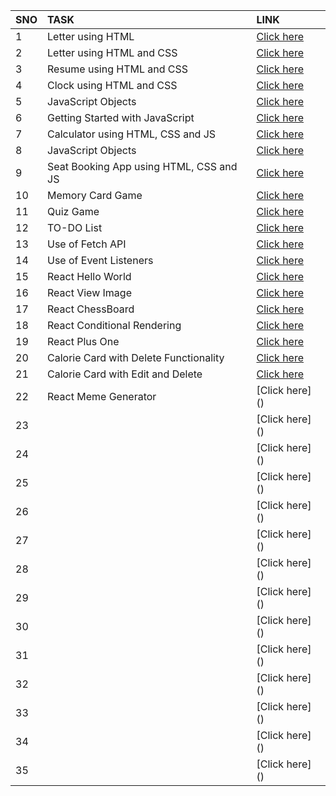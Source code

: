 | SNO | TASK | LINK |
| :---|     :---           | :---  |
| 1 | Letter using HTML   | [Click here](https://tender-blackwell-8b7899.netlify.app)  |
| 2 | Letter using HTML and CSS | [Click here](https://gallant-hoover-164080.netlify.app) |
| 3 |Resume using HTML and CSS| [Click here](https://mystifying-lovelace-cd120b.netlify.app) |
| 4 |Clock using HTML and CSS | [Click here](https://agitated-johnson-b8cc98.netlify.app) |
| 5 | JavaScript Objects| [Click here](https://github.com/umng01/Devsnest-Frontend/tree/master/THA5) |
| 6 | Getting Started with JavaScript| [Click here](https://github.com/umng01/Devsnest-Frontend/tree/master/THA6) |
| 7 | Calculator using HTML, CSS and JS| [Click here](https://elastic-hawking-be0c51.netlify.app/) |
| 8 | JavaScript Objects | [Click here](https://jovial-visvesvaraya-b5f94a.netlify.app/) |
| 9 | Seat Booking App using HTML, CSS and JS | [Click here](https://www.linkedin.com/posts/umng01_connections-devsnest6monthschallenge-devsnestday150-activity-6812447844486709248-XSbX) |
| 10 | Memory Card Game| [Click here](https://inspiring-yonath-07e088.netlify.app/) |
| 11| Quiz Game| [Click here](https://reverent-hoover-5876db.netlify.app/) |
| 12| TO-DO List | [Click here](https://frosty-johnson-fae8da.netlify.app/) |
| 13| Use of Fetch API | [Click here](https://epic-goldwasser-c2715a.netlify.app/) |
| 14| Use of Event Listeners | [Click here](https://tender-almeida-89ec1f.netlify.app/) |
| 15| React Hello World | [Click here](https://amazing-pare-93c1cc.netlify.app/) |
| 16|React View Image | [Click here](https://compassionate-wright-100d04.netlify.app/) |
| 17| React ChessBoard| [Click here](https://vigorous-archimedes-c6b521.netlify.app/) |
| 18| React Conditional Rendering| [Click here]() |
| 19| React Plus One| [Click here](https://tender-shirley-814e89.netlify.app/) |
| 20| Calorie Card with Delete Functionality| [Click here](https://naughty-mayer-2e2c9e.netlify.app/) |
| 21| Calorie Card with Edit and Delete| [Click here](https://jovial-wozniak-3b0883.netlify.app/) |
| 22| React Meme Generator | [Click here] () |
| 23| | [Click here] () |
| 24| | [Click here] () |
| 25| | [Click here] () |
| 26| | [Click here] () |
| 27| | [Click here] () |
| 28| | [Click here] () |
| 29| | [Click here] () |
| 30| | [Click here] () |
| 31| | [Click here] () |
| 32| | [Click here] () |
| 33| | [Click here] () |
| 34| | [Click here] () |
| 35| | [Click here] () | 
